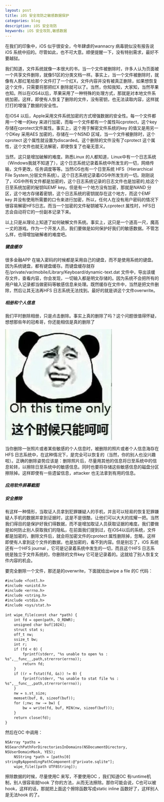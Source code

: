 ```yaml
---
layout: post
title: iOS 安全攻防之敏感数据保护
categories: blog
description: iOS 安全攻防
keywords: iOS 安全攻防,敏感数据
---
```

在我们的印象中，iOS 似乎很安全，今年肆虐的wannacry 病毒貌似没有报告说iOS 系统中招的。尽管如此，也不可大意。顺便提醒一下，没有特别需求，最好不要越狱。




我们知道，文件系统就像一本很大的书，当一个文件被删除时，许多人认为页面被一个共享文件删除，就像51区的分类文档一样。事实上，当一个文件被删除时，就像有人那红笔给那个文件打了一个红X，文件内容并没有被真正删除，如果想恢复这个文件，只需要将那把红X 删除就可以了。当然，你知我知，大家知，当然苹果也知。所以在iOS4以后，苹果采用了一种特殊的处理方式，那就是对本地文件系统加密。这样，即使有人恢复了删除的文件，没有密钥，也无法读取内容，这样就打打的增强了数据的安全性。


在iOS4 以后，Apple采用文件系统加密的方式增强数据的安全性。每一个文件都用一个唯一的key 来进行加密，而每一个文件都有一个属性叫cprotect，这个key 存储在cprotect文件属性。事实上，这个用于解密文件系统的key 的值又是用另一个DKey 采用AES 加密的，存储在一个NSND 区域，当一个文件被删除时，这个cprotect 这个属性就设置为discarded。这个删除的文件没有了cprotect 这个属性，这个文件也就无法解密，即使恢复了也毫无意义。



当然，这只是增加破解的难度。熟悉Linux 的人都知道，Linux中有一个日志系统（Windows我就不知道了），这个日志系统记录着系统中所发生的一切，网络传输，文件更改，任务调度等等。当然iOS也有一个日至系统 HFS（Hierarchical File System,分层文件系统）。这个日志系统记录着iOS中所发生的一切。刚刚说了，iOS中所有文件都是加密的，这个日志系统记录的日志文件也是加密的,给这个日至系统加密的秘钥叫EMF key。但是有一个地方没有加密，那就是NAND 分区，这个地方存储着密钥，这个日志系统的密钥就存在这个地方，而这个EMF key 并没有使用所需要的口令来进行加密，所以，任何人在没有用户密码的情况下很容易解密HFS日志。而当一个加密的文件秘钥被写入cprotect 属性时，HFS日志会自动将它的一份副本记录下来。



以上只是从理论上知道了如何破解文件系统。事实上，这只是一个道高一尺，魔高一丈的游戏。作为一个开发人员，我们要做是如何保护好我们的敏感数据。不管怎么样，也得增加破解者的难度吧。



<h5>键盘缓存</h5>
很多金融APP 在输入密码的时候都是采用自己的键盘，而不是使用系统的键盘。因为系统键盘，都有键盘缓存。而键盘缓存就存在/private/var/mobile/Library/Keyboard/dynamic-text.dat 文件中，导出该缓存文件，查看内容，你会发现，一切输入都是明文存储的。因为系统不会把所有的用户输入记录都当做密码等敏感信息来处理。既然缓存在文件中，当然是把文件删除，然后让其无法再HFS 日志系统无法找到。最好的就是讲这个文件overwrite。



<h5>相册和个人信息</h5>
我们平时删除相册，只是点击删除。事实上真的删除了吗？这个问题很值得怀疑，想想那些年的冠希哥，你还能相信是真的删除了



![](/images/blog/5bb6debfac5baeb95de75cef82bff0e6.jpeg)


当你删除一张照片或者某些敏感的个人信息时，被删除的照片或者个人信息海存在HFS 日志系统中，在这种情况下，是完全可以恢复的（当然，你的别人也没兴趣啦）。正确的删除姿势应该是：删除照片后，尽量用其他的信息将日至系统中的信息轮转，以擦除日至系统中的敏感信息。同时也要将存储这些敏感信息的磁盘分区擦除掉。这样即使有一些遗留信息，attacker 也无法拿到有用的信息。


<h5>应用软件屏幕截图</h5>



<h5>安全擦除</h5>
有这样一种情形，当取证人员拿到犯罪嫌疑人的手机，并且可以轻易的恢复犯罪嫌疑人手机的数据并拿到证据时，这是不是很酷，让他们可以大大的炫耀一把。当然我们得目的是保护好我们得数据，而不是增加取证人员获取证据的难度。我们要做是如何防止别人获取我们的隐私，在前面我们提到过，在iOS4以后的系统，文件都是加密的，删除文件后，就会将加密文件的cprotect 属性删除掉，忽略，这样即使有人拿到这个文件的数据，也是加密的，看不到内容。但是别忘了，iOS 系统还有一个HFS journal ，它可是记录着系统中发生的一切，而且这个HFS 日志系统是独立于文件系统的，你删除的文件key 它可是记录着的。这就给了别人恢复文件内容的机会。



要完全删除一个文件，那还是的overwrite，下面就给出wipe a file 的C 代码：



```
#include <fcntl.h>
#include <unistd.h>
#include <errno.h>
#include <string.h>
#include <stdio.h>
#include <sys/stat.h>

int wipe_file(const char *path) {
    int fd = open(path, O_RDWR);
    unsigned char buf[1024];
    struct stat s;
    off_t nw;
    ssize_t bw;
    int r;
    if (fd < 0) {
        fprintf(stderr, "%s unable to open %s : %s",__func__,path,strerror(errno));
        return fd;
    }
    if ((r = fstat(fd, &s)) != 0) {
        fprintf(stderr, "%s unable to stat file %s : %s",__func__,path,strerror(errno));
    }
    nw = s.st_size;
    memset(buf, 0, sizeof(buf));
    for (;nw; nw -= bw) {
        bw = write(fd, buf, MIN(nw, sizeof(buf)));
    }
    return close(fd);
}
```
然后在OC 中调用：




```
NSArray *paths = NSSearchPathForDirectoriesInDomains(NSDocumentDirectory, NSUserDomainMask, YES);
    NSString *path = [paths[0] stringByAppendingPathComponent:@"private.sqlite"];
    wipe_file([path UTF8String]);
```



擦除数据的时候，尽量使用C 来写，不要使用OC ，我们知道OC 有runtime机制，别人很容易就hook 了你的方法，从而无法擦除。那你可能会说，C也可以被hook，这样的话，那就把上面这个擦除函数写成static inline 函数好了，这样别人是无法hook 的了。











